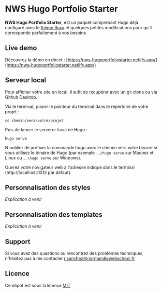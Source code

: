 # NWS Hugo Portfolio Starter

**NWS Hugo Portfolio Starter**, est un paquet comprenant Hugo déjà configuré avec le [thème Roxo](https://themes.gohugo.io/roxo-hugo/) et quelques petites modifications pour qu'il corresponde parfaitement à vos besoins

## Live demo

Découvrez la démo en direct : [https://nws-hugoportfoliostarter.netlify.app/](https://nws-hugoportfoliostarter.netlify.app/)

## Serveur local

Pour afficher votre site en local, il sufit de récupérer avec un git clone ou via Github Desktop.

Via le terminal, placer le pointeur du terminal dans le repertoire de votre projet :

```
cd chemin/vers/votre/projet
```

Puis de lancer le serverur local de Hugo :

```
hugo serve
```

N'oublier de préfixer la commande hugo avec le chemin vers votre binaire si vous utilisez le binaire de Hugo (par exemple `../hugo serve` sur Macosx et Linux ou `..\hugo serve` sur Windows).

Ouvrez votre novigateur web à l'adresse indiqué dans le terminal (http://localhost:1313 par défaut).


## Personnalisation des styles

*Explication à venir*

## Personnalisation des templates

*Explication à venir*

## Support

Si vous avez des questions ou rencontrez des problèmes techniques, n'hésitez pas à me contacter r.sanchez@normandiewebschool.fr

## Licence

Ce dépôt est sous la licence [MIT](https://github.com/StaticMania/roxo-hugo/blob/master/LICENSE)